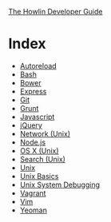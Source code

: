 [The Howlin Developer Guide](./home.md)



Index
=====


 * [Autoreload](./apps/autoreload.md)
 * [Bash](./bash.md)
 * [Bower](./apps/bower.md)
 * [Express](./frameworks/express.md)
 * [Git](./tools/git.md)
 * [Grunt](./apps/grunt.md)
 * [Javascript](./languages/javascript.md)
 * [jQuery](./frameworks/jquery.md)
 * [Network (Unix)](./unix/network.md)
 * [Node.js](./frameworks/node.md)
 * [OS X (Unix)](./unix/osx.md)
 * [Search (Unix)](./unix/search.md)
 * [Unix](./unix/intro.md)
 * [Unix Basics](./unix/basics.md)
 * [Unix System Debugging](./unix/debug.md)
 * [Vagrant](./apps/vagrant.md)
 * [Vim](./tools/vim.md)
 * [Yeoman](./apps/yeoman.md)
